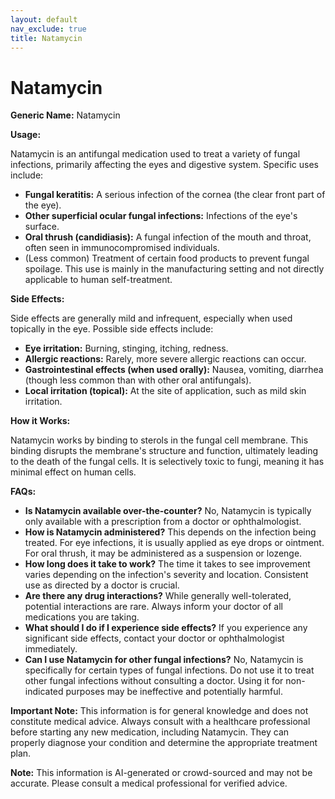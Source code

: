 ```yaml
---
layout: default
nav_exclude: true
title: Natamycin
---
```


# Natamycin

**Generic Name:** Natamycin

**Usage:**

Natamycin is an antifungal medication used to treat a variety of fungal infections, primarily affecting the eyes and digestive system.  Specific uses include:

* **Fungal keratitis:**  A serious infection of the cornea (the clear front part of the eye).
* **Other superficial ocular fungal infections:** Infections of the eye's surface.
* **Oral thrush (candidiasis):** A fungal infection of the mouth and throat, often seen in immunocompromised individuals.
* (Less common) Treatment of certain food products to prevent fungal spoilage.  This use is mainly in the manufacturing setting and not directly applicable to human self-treatment.


**Side Effects:**

Side effects are generally mild and infrequent, especially when used topically in the eye.  Possible side effects include:

* **Eye irritation:** Burning, stinging, itching, redness.
* **Allergic reactions:**  Rarely, more severe allergic reactions can occur.
* **Gastrointestinal effects (when used orally):** Nausea, vomiting, diarrhea (though less common than with other oral antifungals).
* **Local irritation (topical):**  At the site of application, such as mild skin irritation.


**How it Works:**

Natamycin works by binding to sterols in the fungal cell membrane.  This binding disrupts the membrane's structure and function, ultimately leading to the death of the fungal cells.  It is selectively toxic to fungi, meaning it has minimal effect on human cells.


**FAQs:**

* **Is Natamycin available over-the-counter?**  No, Natamycin is typically only available with a prescription from a doctor or ophthalmologist.
* **How is Natamycin administered?**  This depends on the infection being treated.  For eye infections, it is usually applied as eye drops or ointment. For oral thrush, it may be administered as a suspension or lozenge.
* **How long does it take to work?**  The time it takes to see improvement varies depending on the infection's severity and location.  Consistent use as directed by a doctor is crucial.
* **Are there any drug interactions?**  While generally well-tolerated, potential interactions are rare.  Always inform your doctor of all medications you are taking.
* **What should I do if I experience side effects?**  If you experience any significant side effects, contact your doctor or ophthalmologist immediately.
* **Can I use Natamycin for other fungal infections?**  No, Natamycin is specifically for certain types of fungal infections.  Do not use it to treat other fungal infections without consulting a doctor.  Using it for non-indicated purposes may be ineffective and potentially harmful.


**Important Note:** This information is for general knowledge and does not constitute medical advice. Always consult with a healthcare professional before starting any new medication, including Natamycin.  They can properly diagnose your condition and determine the appropriate treatment plan.


**Note:** This information is AI-generated or crowd-sourced and may not be accurate. Please consult a medical professional for verified advice.